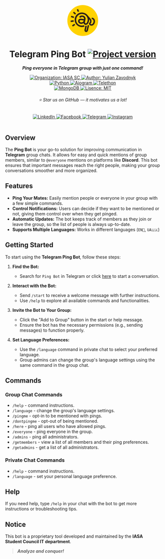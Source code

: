 <div align="center">
   <a href="https://t.me/group_mate_ping_bot">
      <img width="100px" alt="Ping Bot Logo" src="assets/ping_bot_logo.jpg" style="border-radius: 50%;">
   </a>
   <h1>Telegram Ping Bot
      <a href="https://github.com/IASAStudentCouncil/telegram-group-ping-bot">
         <img alt="Project version" src="https://img.shields.io/badge/v0.6-FF3040"/>
       </a>
   </h1>
</div>
<div align="center">

***Ping everyone in Telegram group with just one command!***

<div align="center">
   <a href="https://github.com/IASAStudentCouncil">
      <img alt="Organization: IASA SC" src="https://img.shields.io/badge/organization-IASA_SC-E28413"/>
    </a>
   <a href="https://github.com/yulianzavodnyk">
      <img alt="Author: Yulian Zavodnyk" src="https://img.shields.io/badge/author-Yulian_Zavodnyk-0C0C0C"/>
    </a>
</div>
<div align="center">
   <a href="https://www.python.org/">
      <img alt="Python" src="https://img.shields.io/badge/language-python-blue"/>
    </a>
   <a href="https://docs.aiogram.dev/en/latest/">
      <img alt="Aiogram" src="https://img.shields.io/badge/aiogram-3.12.0-0D3B66"/>
    </a>
   <a href="https://docs.telethon.dev/en/stable/">
      <img alt="Telethon" src="https://img.shields.io/badge/telethon-1.36.0-0D3B66"/>
    </a>
   <div align="center">
      <a href="https://www.mongodb.com/docs/manual/">
         <img alt="MongoDB" src="https://img.shields.io/badge/database-mongodb-02641B"/>
       </a>
      <a href="https://github.com/IASAStudentCouncil/telegram-group-ping-bot/blob/main/LICENSE">
         <img alt="Lisence: MIT" src="https://img.shields.io/badge/license-MIT-5F0A87"/>
       </a>
   </div>
   <h6>⭐ Star us on GitHub — it motivates us a lot!</h6>
   <div align="center">
      <a href="https://www.linkedin.com/company/iasa-sc">
         <img alt="LinkedIn" src="https://img.shields.io/badge/Follow-405DE6?logo=linkedin&logoColor=white"/>
       </a>
      <a href="https://www.facebook.com/studrada.iasa/">
         <img alt="Facebook" src="https://img.shields.io/badge/Follow-1877F2?logo=facebook&logoColor=white"/>
       </a>
      <a href="https://t.me/IASA_Student_Council">
         <img alt="Telegram" src="https://img.shields.io/badge/Follow-0088CC?logo=telegram&logoColor=white"/>
       </a>
      <a href="https://instagram.com/studrada_iasa">
         <img alt="Instagram" src="https://img.shields.io/badge/Follow-C13584?logo=instagram&logoColor=white"/>
       </a>
   </div>
</div>
</div>
<br/>

## Overview
The **Ping Bot** is your go-to solution for improving communication in **Telegram** group chats. 
It allows for easy and quick mentions of group members, similar to `@everyone` mentions on platforms like **Discord**. 
This bot ensures that important messages reach the right people, making your group conversations smoother and more organized.

## Features
- **Ping Your Mates:** Easily mention people or everyone in your group with a few simple commands.
- **Control Notifications:** Users can decide if they want to be mentioned or not, giving them control over when they get pinged.
- **Automatic Updates:** The bot keeps track of members as they join or leave the group, so the list of people is always up-to-date.
- **Supports Multiple Languages:** Works in different languages (`EN🏴󠁧󠁢󠁥󠁮󠁧󠁿`, `UA🇺🇦`)

## Getting Started
To start using the **Telegram Ping Bot**, follow these steps:

1. **Find the Bot:**
   - Search for `Ping Bot` in Telegram or click [here](https://t.me/group_mate_ping_bot) to start a conversation.

2. **Interact with the Bot:**
   - Send `/start` to receive a welcome message with further instructions.
   - Use `/help` to explore all available commands and functionalities.

3. **Invite the Bot to Your Group:**
   - Click the "Add to Group" button in the start or help message.
   - Ensure the bot has the necessary permissions (e.g., sending messages) to function properly.

4. **Set Language Preferences:**
   - Use the `/language` command in private chat to select your preferred language.
   - Group admins can change the group's language settings using the same command in the group chat.

## Commands

### Group Chat Commands
- `/help` - command instructions.
- `/language` - change the group's language settings.
- `/pingme` - opt-in to be mentioned with pings.
- `/dontpingme` - opt-out of being mentioned.
- `/here` - ping all users who have allowed pings.
- `/everyone` - ping everyone in the group.
- `/admins` - ping all administrators.
- `/getmembers` - view a list of all members and their ping preferences.
- `/getadmins` - get a list of all administrators.

### Private Chat Commands
- `/help` - command instructions.
- `/language` - set your personal language preference.

## Help
If you need help, type `/help` in your chat with the bot to get more instructions or troubleshooting tips.

## Notice
This bot is a proprietary tool developed and maintained by the **IASA Student Council IT department**.

> ***Analyze and conquer!***